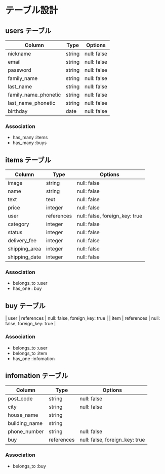 # テーブル設計

## users テーブル

| Column               | Type   | Options     |
| -------------------- | ------ | ----------- |
| nickname             | string | null: false |
| email                | string | null: false |
| password             | string | null: false |
| family_name          | string | null: false |
| last_name            | string | null: false |
| family_name_phonetic | string | null: false |
| last_name_phonetic   | string | null: false |
| birthday             | date   | null: false |
### Association

- has_many :items
- has_many :buys

## items テーブル

| Column        | Type       | Options                        |
| ------------- | ---------- | ------------------------------ |
| image         | string     | null: false                    |
| name          | string     | null: false                    |
| text          | text       | null: false                    |
| price         | integer    | null: false                    |
| user          | references | null: false, foreign_key: true |
| category      | integer    | null: false                    |
| status        | integer    | null: false                    |
| delivery_fee  | integer    | null: false                    |
| shipping_area | integer    | null: false                    |
| shipping_date | integer    | null: false                    |
### Association

- belongs_to :user
- has_one : buy

## buy テーブル

| user         | references | null: false, foreign_key: true |
| item         | references | null: false, foreign_key: true |

### Association

- belongs_to :user
- belongs_to :item
- has_one :infomation

## infomation テーブル

| Column        | Type       | Options                        |
| ------------- | ---------- | ------------------------------ |
| post_code     | string     | null: false                    |
| city          | string     | null: false                    |
| house_name    | string     |                                |
| building_name | string     |                                |
| phone_number  | string     | null: false                    |
| buy           | references | null: false, foreign_key: true |

### Association

- belongs_to :buy